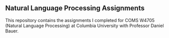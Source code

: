 ## Natural Language Processing Assignments
This repository contains the assignments I completed for COMS W4705 (Natural Language Processing) at Columbia University with Professor Daniel Bauer.
